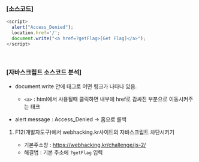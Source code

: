 ### [소스코드]

```javascript
<script>
  alert("Access_Denied");
  location.href='/';
  document.write("<a href=?getFlag>[Get Flag]</a>");
</script>
```

<br>

### [자바스크립트 소스코드 분석]

* document.write 안에 <a>태그로 어떤 링크가 나타나 있음.
    * `<a>` : html에서 사용될때 클릭하면 내부에 href로 감싸진 부분으로 이동시켜주는 태크

* alert message : Access_Denied -> 홈으로 롤백

1. F12(개발자도구)에서 webhacking.kr사이트의 자바스크립트 차단시키기

    * 기본주소창 : https://webhacking.kr/challenge/js-2/
    * 해결법 : 기본 주소에 `?getFlag` 입력
